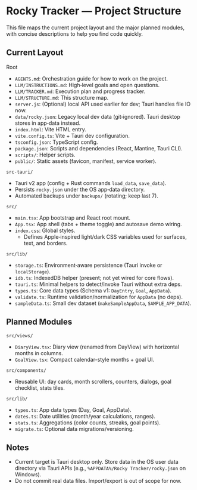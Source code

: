 # Rocky Tracker — Project Structure

This file maps the current project layout and the major planned modules, with concise descriptions to help you find code quickly.

## Current Layout

Root
- `AGENTS.md`: Orchestration guide for how to work on the project.
- `LLM/INSTRUCTIONS.md`: High‑level goals and open questions.
- `LLM/TRACKER.md`: Execution plan and progress tracker.
- `LLM/STRUCTURE.md`: This structure map.
- `server.js`: (Optional) local API used earlier for dev; Tauri handles file IO now.
- `data/rocky.json`: Legacy local dev data (git‑ignored). Tauri desktop stores in app‑data instead.
- `index.html`: Vite HTML entry.
- `vite.config.ts`: Vite + Tauri dev configuration.
- `tsconfig.json`: TypeScript config.
- `package.json`: Scripts and dependencies (React, Mantine, Tauri CLI).
- `scripts/`: Helper scripts.
- `public/`: Static assets (favicon, manifest, service worker).

`src-tauri/`
- Tauri v2 app (config + Rust commands `load_data`, `save_data`).
- Persists `rocky.json` under the OS app‑data directory.
- Automated backups under `backups/` (rotating; keep last 7).

`src/`
- `main.tsx`: App bootstrap and React root mount.
- `App.tsx`: App shell (tabs + theme toggle) and autosave demo wiring.
- `index.css`: Global styles.
  - Defines Apple‑inspired light/dark CSS variables used for surfaces, text, and borders.

`src/lib/`
- `storage.ts`: Environment‑aware persistence (Tauri invoke or `localStorage`).
- `idb.ts`: IndexedDB helper (present; not yet wired for core flows).
- `tauri.ts`: Minimal helpers to detect/invoke Tauri without extra deps.
- `types.ts`: Core data types (Schema v1: `DayEntry`, `Goal`, `AppData`).
- `validate.ts`: Runtime validation/normalization for `AppData` (no deps).
- `sampleData.ts`: Small dev dataset (`makeSampleAppData`, `SAMPLE_APP_DATA`).

## Planned Modules

`src/views/`
- `DiaryView.tsx`: Diary view (renamed from DayView) with horizontal months in columns.
- `GoalView.tsx`: Compact calendar-style months + goal UI.

`src/components/`
- Reusable UI: day cards, month scrollers, counters, dialogs, goal checklist, stats tiles.

`src/lib/`
- `types.ts`: App data types (Day, Goal, AppData).
- `dates.ts`: Date utilities (month/year calculations, ranges).
- `stats.ts`: Aggregations (color counts, streaks, goal points).
- `migrate.ts`: Optional data migrations/versioning.

## Notes
- Current target is Tauri desktop only. Store data in the OS user data directory via Tauri APIs (e.g., `%APPDATA%/Rocky Tracker/rocky.json` on Windows).
- Do not commit real data files. Import/export is out of scope for now.
